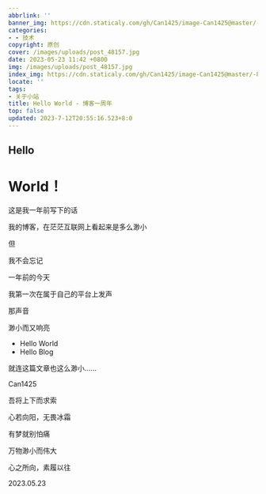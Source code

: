 ```yaml
---
abbrlink: ''
banner_img: https://cdn.staticaly.com/gh/Can1425/image-Can1425@master/-8910868801230046448.3j2k05bnn360.webp
categories:
- - 技术
copyright: 原创
cover: /images/uploads/post_48157.jpg
date: 2023-05-23 11:42 +0800
img: /images/uploads/post_48157.jpg
index_img: https://cdn.staticaly.com/gh/Can1425/image-Can1425@master/-8910868801230046448.3j2k05bnn360.webp
locate: ''
tags:
- 关于小站
title: Hello World - 博客一周年
top: false
updated: 2023-7-12T20:55:16.523+8:0
---
```

## Hello

# World！

这是我一年前写下的话

我的博客，在茫茫互联网上看起来是多么渺小

但

我不会忘记

一年前的今天

我第一次在属于自己的平台上发声

那声音

渺小而又响亮

* Hello World
* Hello Blog

就连这篇文章也这么渺小......

Can1425

吾将上下而求索

心若向阳，无畏冰霜

有梦就别怕痛

万物渺小而伟大

心之所向，素履以往

2023.05.23
